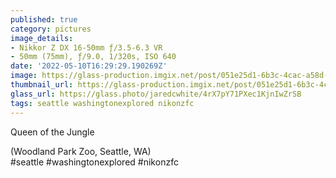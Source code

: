 ```yaml
---
published: true
category: pictures
image_details:
- Nikkor Z DX 16-50mm ƒ/3.5-6.3 VR
- 50mm (75mm), ƒ/9.0, 1/320s, ISO 640
date: '2022-05-10T16:29:29.190269Z'
image: https://glass-production.imgix.net/post/051e25d1-6b3c-4cac-a58d-6ae22e7a095a/original?auto=format&fit=max&fm=jpg&h=2048&w=2048&s=27eee7c738758363e6bbc60b7f77a0ea
thumbnail_url: https://glass-production.imgix.net/post/051e25d1-6b3c-4cac-a58d-6ae22e7a095a/original?auto=format&fm=jpg&h=640&w=640&s=ca5f64aa2787971d191504e95f2fff7e
glass_url: https://glass.photo/jaredcwhite/4rX7pY71PXec1KjnIwZrSB
tags: seattle washingtonexplored nikonzfc
---
```


Queen of the Jungle  
  
(Woodland Park Zoo, Seattle, WA)  
#seattle #washingtonexplored #nikonzfc